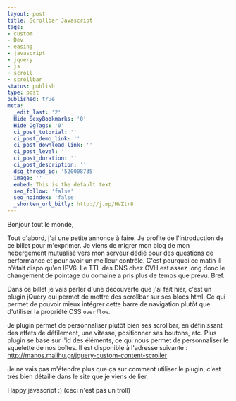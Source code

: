 ```yaml
---
layout: post
title: Scrollbar Javascript
tags:
- custom
- Dev
- easing
- javascript
- jquery
- js
- scroll
- scrollbar
status: publish
type: post
published: true
meta:
  _edit_last: '2'
  Hide SexyBookmarks: '0'
  Hide OgTags: '0'
  ci_post_tutorial: ''
  ci_post_demo_link: ''
  ci_post_download_link: ''
  ci_post_level: ''
  ci_post_duration: ''
  ci_post_description: ''
  dsq_thread_id: '520008735'
  image: ''
  embed: This is the default text
  seo_follow: 'false'
  seo_noindex: 'false'
  _shorten_url_bitly: http://j.mp/HVZtr8
---
```

Bonjour tout le monde,

Tout d'abord, j'ai une petite annonce à faire. Je profite de l'introduction de ce billet pour m'exprimer. Je viens de migrer mon blog de mon hébergement mutualisé vers mon serveur dédié pour des questions de performance et pour avoir un meilleur contrôle. C'est pourquoi ce matin il n'était dispo qu'en IPV6. Le TTL des DNS chez OVH est assez long donc le changement de pointage du domaine a pris plus de temps que prévu. Bref.

Dans ce billet je vais parler d'une découverte que j'ai fait hier, c'est un plugin jQuery qui permet de mettre des scrollbar sur ses blocs html. Ce qui permet de pouvoir mieux intégrer cette barre de navigation plutôt que d'utiliser la propriété CSS `overflow`.

Je plugin permet de personnaliser plutôt bien ses scrollbar, en définissant des effets de défilement, une vitesse, positionner ses boutons, etc. Plus plugin se base sur l'id des éléments, ce qui nous permet de personnaliser le squelette de nos boîtes. Il est disponible à l'adresse suivante : <a title="http://manos.malihu.gr/jquery-custom-content-scroller" href="http://manos.malihu.gr/jquery-custom-content-scroller">http://manos.malihu.gr/jquery-custom-content-scroller</a>

Je ne vais pas m'étendre plus que ça sur comment utiliser le plugin, c'est très bien détaillé dans le site que je viens de lier.

Happy javascript :) (ceci n'est pas un troll)
